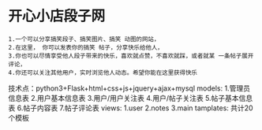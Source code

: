 # 开心小店段子网
    1.一个可以分享搞笑段子、搞笑图片、搞笑 动图的网站，
    2.在这里， 你可以发表你的搞笑 帖子，分享快乐给他人，
    3.你也可以尽情享受他人段子带来的快乐，喜欢就点赞，不喜欢就踩，或者就某 一条帖子展开评论， 
    4.你还可以关注其他用户，实时浏览他人动态。希望你能在这里获得快乐
技术点：python3+Flask+html+css+js+jquery+ajax+mysql
models:
  1.管理员信息表
  2.用户基本信息表
  3.用户/用户关注表
  4.用户/帖子关注表
  5.帖子基本信息表
  6.帖子内容表
  7.帖子评论表
views:
  1.user
  2.notes
  3.main
tamplates:
  共计20个模板
